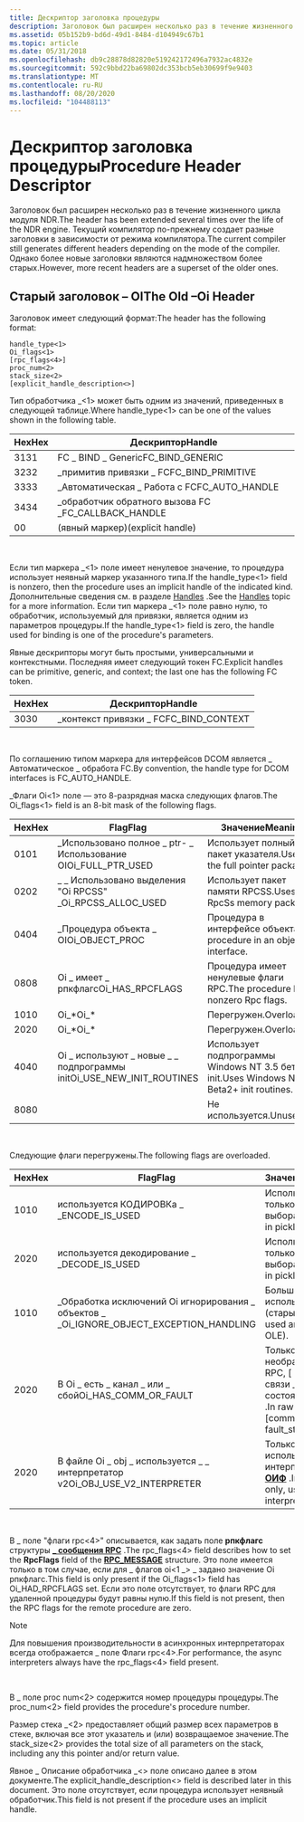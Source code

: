 ```yaml
---
title: Дескриптор заголовка процедуры
description: Заголовок был расширен несколько раз в течение жизненного цикла модуля NDR. Текущий компилятор по-прежнему создает разные заголовки в зависимости от режима компилятора. Однако более новые заголовки являются надмножеством более старых.
ms.assetid: 05b152b9-bd6d-49d1-8484-d104949c67b1
ms.topic: article
ms.date: 05/31/2018
ms.openlocfilehash: db9c28878d82820e519242172496a7932ac4832e
ms.sourcegitcommit: 592c9bbd22ba69802dc353bcb5eb30699f9e9403
ms.translationtype: MT
ms.contentlocale: ru-RU
ms.lasthandoff: 08/20/2020
ms.locfileid: "104488113"
---
```

# <a name="procedure-header-descriptor"></a><span data-ttu-id="b0d2b-105">Дескриптор заголовка процедуры</span><span class="sxs-lookup"><span data-stu-id="b0d2b-105">Procedure Header Descriptor</span></span>

<span data-ttu-id="b0d2b-106">Заголовок был расширен несколько раз в течение жизненного цикла модуля NDR.</span><span class="sxs-lookup"><span data-stu-id="b0d2b-106">The header has been extended several times over the life of the NDR engine.</span></span> <span data-ttu-id="b0d2b-107">Текущий компилятор по-прежнему создает разные заголовки в зависимости от режима компилятора.</span><span class="sxs-lookup"><span data-stu-id="b0d2b-107">The current compiler still generates different headers depending on the mode of the compiler.</span></span> <span data-ttu-id="b0d2b-108">Однако более новые заголовки являются надмножеством более старых.</span><span class="sxs-lookup"><span data-stu-id="b0d2b-108">However, more recent headers are a superset of the older ones.</span></span>

## <a name="the-old-oi-header"></a><span data-ttu-id="b0d2b-109">Старый заголовок – OI</span><span class="sxs-lookup"><span data-stu-id="b0d2b-109">The Old –Oi Header</span></span>

<span data-ttu-id="b0d2b-110">Заголовок имеет следующий формат:</span><span class="sxs-lookup"><span data-stu-id="b0d2b-110">The header has the following format:</span></span>

``` syntax
handle_type<1> 
Oi_flags<1>
[rpc_flags<4>]
proc_num<2>  
stack_size<2>
[explicit_handle_description<>]
```

<span data-ttu-id="b0d2b-111">Тип обработчика \_<1> может быть одним из значений, приведенных в следующей таблице.</span><span class="sxs-lookup"><span data-stu-id="b0d2b-111">Where handle\_type<1> can be one of the values shown in the following table.</span></span>



| <span data-ttu-id="b0d2b-112">Hex</span><span class="sxs-lookup"><span data-stu-id="b0d2b-112">Hex</span></span> | <span data-ttu-id="b0d2b-113">Дескриптор</span><span class="sxs-lookup"><span data-stu-id="b0d2b-113">Handle</span></span>               |
|-----|----------------------|
| <span data-ttu-id="b0d2b-114">31</span><span class="sxs-lookup"><span data-stu-id="b0d2b-114">31</span></span>  | <span data-ttu-id="b0d2b-115">FC \_ BIND \_ Generic</span><span class="sxs-lookup"><span data-stu-id="b0d2b-115">FC\_BIND\_GENERIC</span></span>    |
| <span data-ttu-id="b0d2b-116">32</span><span class="sxs-lookup"><span data-stu-id="b0d2b-116">32</span></span>  | <span data-ttu-id="b0d2b-117">\_примитив привязки \_ FC</span><span class="sxs-lookup"><span data-stu-id="b0d2b-117">FC\_BIND\_PRIMITIVE</span></span>  |
| <span data-ttu-id="b0d2b-118">33</span><span class="sxs-lookup"><span data-stu-id="b0d2b-118">33</span></span>  | <span data-ttu-id="b0d2b-119">\_Автоматическая \_ Работа с FC</span><span class="sxs-lookup"><span data-stu-id="b0d2b-119">FC\_AUTO\_HANDLE</span></span>     |
| <span data-ttu-id="b0d2b-120">34</span><span class="sxs-lookup"><span data-stu-id="b0d2b-120">34</span></span>  | <span data-ttu-id="b0d2b-121">\_обработчик обратного вызова FC \_</span><span class="sxs-lookup"><span data-stu-id="b0d2b-121">FC\_CALLBACK\_HANDLE</span></span> |
| <span data-ttu-id="b0d2b-122">0</span><span class="sxs-lookup"><span data-stu-id="b0d2b-122">0</span></span>   | <span data-ttu-id="b0d2b-123">(явный маркер)</span><span class="sxs-lookup"><span data-stu-id="b0d2b-123">(explicit handle)</span></span>    |



 

<span data-ttu-id="b0d2b-124">Если тип маркера \_<1> поле имеет ненулевое значение, то процедура использует неявный маркер указанного типа.</span><span class="sxs-lookup"><span data-stu-id="b0d2b-124">If the handle\_type<1> field is nonzero, then the procedure uses an implicit handle of the indicated kind.</span></span> <span data-ttu-id="b0d2b-125">Дополнительные сведения см. в разделе [Handles](handles.md) .</span><span class="sxs-lookup"><span data-stu-id="b0d2b-125">See the [Handles](handles.md) topic for a more information.</span></span> <span data-ttu-id="b0d2b-126">Если тип маркера \_<1> поле равно нулю, то обработчик, используемый для привязки, является одним из параметров процедуры.</span><span class="sxs-lookup"><span data-stu-id="b0d2b-126">If the handle\_type<1> field is zero, the handle used for binding is one of the procedure's parameters.</span></span>

<span data-ttu-id="b0d2b-127">Явные дескрипторы могут быть простыми, универсальными и контекстными. Последняя имеет следующий токен FC.</span><span class="sxs-lookup"><span data-stu-id="b0d2b-127">Explicit handles can be primitive, generic, and context; the last one has the following FC token.</span></span>



| <span data-ttu-id="b0d2b-128">Hex</span><span class="sxs-lookup"><span data-stu-id="b0d2b-128">Hex</span></span> | <span data-ttu-id="b0d2b-129">Дескриптор</span><span class="sxs-lookup"><span data-stu-id="b0d2b-129">Handle</span></span>            |
|-----|-------------------|
| <span data-ttu-id="b0d2b-130">30</span><span class="sxs-lookup"><span data-stu-id="b0d2b-130">30</span></span>  | <span data-ttu-id="b0d2b-131">\_контекст привязки \_ FC</span><span class="sxs-lookup"><span data-stu-id="b0d2b-131">FC\_BIND\_CONTEXT</span></span> |



 

<span data-ttu-id="b0d2b-132">По соглашению типом маркера для интерфейсов DCOM является \_ Автоматическое \_ обработа FC.</span><span class="sxs-lookup"><span data-stu-id="b0d2b-132">By convention, the handle type for DCOM interfaces is FC\_AUTO\_HANDLE.</span></span>

<span data-ttu-id="b0d2b-133">\_Флаги Oi<1> поле — это 8-разрядная маска следующих флагов.</span><span class="sxs-lookup"><span data-stu-id="b0d2b-133">The Oi\_flags<1> field is an 8-bit mask of the following flags.</span></span>



| <span data-ttu-id="b0d2b-134">Hex</span><span class="sxs-lookup"><span data-stu-id="b0d2b-134">Hex</span></span> | <span data-ttu-id="b0d2b-135">Flag</span><span class="sxs-lookup"><span data-stu-id="b0d2b-135">Flag</span></span>                         | <span data-ttu-id="b0d2b-136">Значение</span><span class="sxs-lookup"><span data-stu-id="b0d2b-136">Meaning</span></span>                                  |
|-----|------------------------------|------------------------------------------|
| <span data-ttu-id="b0d2b-137">01</span><span class="sxs-lookup"><span data-stu-id="b0d2b-137">01</span></span>  | <span data-ttu-id="b0d2b-138">\_Использовано полное \_ ptr- \_ Использование OI</span><span class="sxs-lookup"><span data-stu-id="b0d2b-138">Oi\_FULL\_PTR\_USED</span></span>          | <span data-ttu-id="b0d2b-139">Использует полный пакет указателя.</span><span class="sxs-lookup"><span data-stu-id="b0d2b-139">Uses the full pointer package.</span></span>           |
| <span data-ttu-id="b0d2b-140">02</span><span class="sxs-lookup"><span data-stu-id="b0d2b-140">02</span></span>  | <span data-ttu-id="b0d2b-141">\_ \_ Использовано выделения "Oi RPCSS" \_</span><span class="sxs-lookup"><span data-stu-id="b0d2b-141">Oi\_RPCSS\_ALLOC\_USED</span></span>       | <span data-ttu-id="b0d2b-142">Использует пакет памяти RPCSS.</span><span class="sxs-lookup"><span data-stu-id="b0d2b-142">Uses the RpcSs memory package.</span></span>           |
| <span data-ttu-id="b0d2b-143">04</span><span class="sxs-lookup"><span data-stu-id="b0d2b-143">04</span></span>  | <span data-ttu-id="b0d2b-144">\_Процедура объекта \_ OI</span><span class="sxs-lookup"><span data-stu-id="b0d2b-144">Oi\_OBJECT\_PROC</span></span>             | <span data-ttu-id="b0d2b-145">Процедура в интерфейсе объекта.</span><span class="sxs-lookup"><span data-stu-id="b0d2b-145">A procedure in an object interface.</span></span>      |
| <span data-ttu-id="b0d2b-146">08</span><span class="sxs-lookup"><span data-stu-id="b0d2b-146">08</span></span>  | <span data-ttu-id="b0d2b-147">Oi \_ имеет \_ рпкфлагс</span><span class="sxs-lookup"><span data-stu-id="b0d2b-147">Oi\_HAS\_RPCFLAGS</span></span>            | <span data-ttu-id="b0d2b-148">Процедура имеет ненулевые флаги RPC.</span><span class="sxs-lookup"><span data-stu-id="b0d2b-148">The procedure has nonzero Rpc flags.</span></span>     |
| <span data-ttu-id="b0d2b-149">10</span><span class="sxs-lookup"><span data-stu-id="b0d2b-149">10</span></span>  | <span data-ttu-id="b0d2b-150">Oi\_\*</span><span class="sxs-lookup"><span data-stu-id="b0d2b-150">Oi\_\*</span></span>                       | <span data-ttu-id="b0d2b-151">Перегружен.</span><span class="sxs-lookup"><span data-stu-id="b0d2b-151">Overloaded.</span></span>                              |
| <span data-ttu-id="b0d2b-152">20</span><span class="sxs-lookup"><span data-stu-id="b0d2b-152">20</span></span>  | <span data-ttu-id="b0d2b-153">Oi\_\*</span><span class="sxs-lookup"><span data-stu-id="b0d2b-153">Oi\_\*</span></span>                       | <span data-ttu-id="b0d2b-154">Перегружен.</span><span class="sxs-lookup"><span data-stu-id="b0d2b-154">Overloaded.</span></span>                              |
| <span data-ttu-id="b0d2b-155">40</span><span class="sxs-lookup"><span data-stu-id="b0d2b-155">40</span></span>  | <span data-ttu-id="b0d2b-156">Oi \_ используют \_ новые \_ \_ подпрограммы init</span><span class="sxs-lookup"><span data-stu-id="b0d2b-156">Oi\_USE\_NEW\_INIT\_ROUTINES</span></span> | <span data-ttu-id="b0d2b-157">Использует подпрограммы Windows NT 3.5 бета и init.</span><span class="sxs-lookup"><span data-stu-id="b0d2b-157">Uses Windows NT3.5 Beta2+ init routines.</span></span> |
| <span data-ttu-id="b0d2b-158">80</span><span class="sxs-lookup"><span data-stu-id="b0d2b-158">80</span></span>  |                              | <span data-ttu-id="b0d2b-159">Не используется.</span><span class="sxs-lookup"><span data-stu-id="b0d2b-159">Unused.</span></span>                                  |



 

<span data-ttu-id="b0d2b-160">Следующие флаги перегружены.</span><span class="sxs-lookup"><span data-stu-id="b0d2b-160">The following flags are overloaded.</span></span>



| <span data-ttu-id="b0d2b-161">Hex</span><span class="sxs-lookup"><span data-stu-id="b0d2b-161">Hex</span></span> | <span data-ttu-id="b0d2b-162">Flag</span><span class="sxs-lookup"><span data-stu-id="b0d2b-162">Flag</span></span>                                    | <span data-ttu-id="b0d2b-163">Значение</span><span class="sxs-lookup"><span data-stu-id="b0d2b-163">Meaning</span></span>                                             |
|-----|-----------------------------------------|-----------------------------------------------------|
| <span data-ttu-id="b0d2b-164">10</span><span class="sxs-lookup"><span data-stu-id="b0d2b-164">10</span></span>  | <span data-ttu-id="b0d2b-165">используется КОДИРОВКа \_ \_</span><span class="sxs-lookup"><span data-stu-id="b0d2b-165">ENCODE\_IS\_USED</span></span>                        | <span data-ttu-id="b0d2b-166">Используется только в поле выбора.</span><span class="sxs-lookup"><span data-stu-id="b0d2b-166">Used only in pickling.</span></span>                              |
| <span data-ttu-id="b0d2b-167">20</span><span class="sxs-lookup"><span data-stu-id="b0d2b-167">20</span></span>  | <span data-ttu-id="b0d2b-168">используется декодирование \_ \_</span><span class="sxs-lookup"><span data-stu-id="b0d2b-168">DECODE\_IS\_USED</span></span>                        | <span data-ttu-id="b0d2b-169">Используется только в поле выбора.</span><span class="sxs-lookup"><span data-stu-id="b0d2b-169">Used only in pickling.</span></span>                              |
| <span data-ttu-id="b0d2b-170">10</span><span class="sxs-lookup"><span data-stu-id="b0d2b-170">10</span></span>  | <span data-ttu-id="b0d2b-171">\_Обработка исключений Oi игнорирования \_ объектов \_ \_</span><span class="sxs-lookup"><span data-stu-id="b0d2b-171">Oi\_IGNORE\_OBJECT\_EXCEPTION\_HANDLING</span></span> | <span data-ttu-id="b0d2b-172">Больше не используется (старый OLE).</span><span class="sxs-lookup"><span data-stu-id="b0d2b-172">Not used anymore (old OLE).</span></span>                         |
| <span data-ttu-id="b0d2b-173">20</span><span class="sxs-lookup"><span data-stu-id="b0d2b-173">20</span></span>  | <span data-ttu-id="b0d2b-174">В Oi \_ есть \_ канал \_ или \_ сбой</span><span class="sxs-lookup"><span data-stu-id="b0d2b-174">Oi\_HAS\_COMM\_OR\_FAULT</span></span>                | <span data-ttu-id="b0d2b-175">Только в необработанных RPC, \[ канале связи \_ , \_ состоянии сбоя \] .</span><span class="sxs-lookup"><span data-stu-id="b0d2b-175">In raw RPC only, \[comm \_, fault\_status\].</span></span>        |
| <span data-ttu-id="b0d2b-176">20</span><span class="sxs-lookup"><span data-stu-id="b0d2b-176">20</span></span>  | <span data-ttu-id="b0d2b-177">В файле Oi \_ obj \_ используется \_ \_ интерпретатор v2</span><span class="sxs-lookup"><span data-stu-id="b0d2b-177">Oi\_OBJ\_USE\_V2\_INTERPRETER</span></span>           | <span data-ttu-id="b0d2b-178">Только в DCOM используйте интерпретатор [**– ОИФ**](/windows/desktop/Midl/-oi) .</span><span class="sxs-lookup"><span data-stu-id="b0d2b-178">In DCOM only, use [**–Oif**](/windows/desktop/Midl/-oi) interpreter.</span></span> |



 

<span data-ttu-id="b0d2b-179">В \_ поле "флаги rpc<4>" описывается, как задать поле **рпкфлагс** структуры [**\_ сообщения RPC**](/windows/desktop/api/RpcdceP/ns-rpcdcep-rpc_message) .</span><span class="sxs-lookup"><span data-stu-id="b0d2b-179">The rpc\_flags<4> field describes how to set the **RpcFlags** field of the [**RPC\_MESSAGE**](/windows/desktop/api/RpcdceP/ns-rpcdcep-rpc_message) structure.</span></span> <span data-ttu-id="b0d2b-180">Это поле имеется только в том случае, если для \_ флагов oi<1 \_> \_ задано значение Oi рпкфлагс.</span><span class="sxs-lookup"><span data-stu-id="b0d2b-180">This field is only present if the Oi\_flags<1> field has Oi\_HAD\_RPCFLAGS set.</span></span> <span data-ttu-id="b0d2b-181">Если это поле отсутствует, то флаги RPC для удаленной процедуры будут равны нулю.</span><span class="sxs-lookup"><span data-stu-id="b0d2b-181">If this field is not present, then the RPC flags for the remote procedure are zero.</span></span>

> [!Note]  
> <span data-ttu-id="b0d2b-182">Для повышения производительности в асинхронных интерпретаторах всегда отображается \_ поле Флаги rpc<4>.</span><span class="sxs-lookup"><span data-stu-id="b0d2b-182">For performance, the async interpreters always have the rpc\_flags<4> field present.</span></span>

 

<span data-ttu-id="b0d2b-183">В \_ поле proc num<2> содержится номер процедуры процедуры.</span><span class="sxs-lookup"><span data-stu-id="b0d2b-183">The proc\_num<2> field provides the procedure's procedure number.</span></span>

<span data-ttu-id="b0d2b-184">Размер стека \_<2> предоставляет общий размер всех параметров в стеке, включая все этот указатель и (или) возвращаемое значение.</span><span class="sxs-lookup"><span data-stu-id="b0d2b-184">The stack\_size<2> provides the total size of all parameters on the stack, including any this pointer and/or return value.</span></span>

<span data-ttu-id="b0d2b-185">Явное \_ Описание обработчика \_<> поле описано далее в этом документе.</span><span class="sxs-lookup"><span data-stu-id="b0d2b-185">The explicit\_handle\_description<> field is described later in this document.</span></span> <span data-ttu-id="b0d2b-186">Это поле отсутствует, если процедура использует неявный обработчик.</span><span class="sxs-lookup"><span data-stu-id="b0d2b-186">This field is not present if the procedure uses an implicit handle.</span></span>

 

 